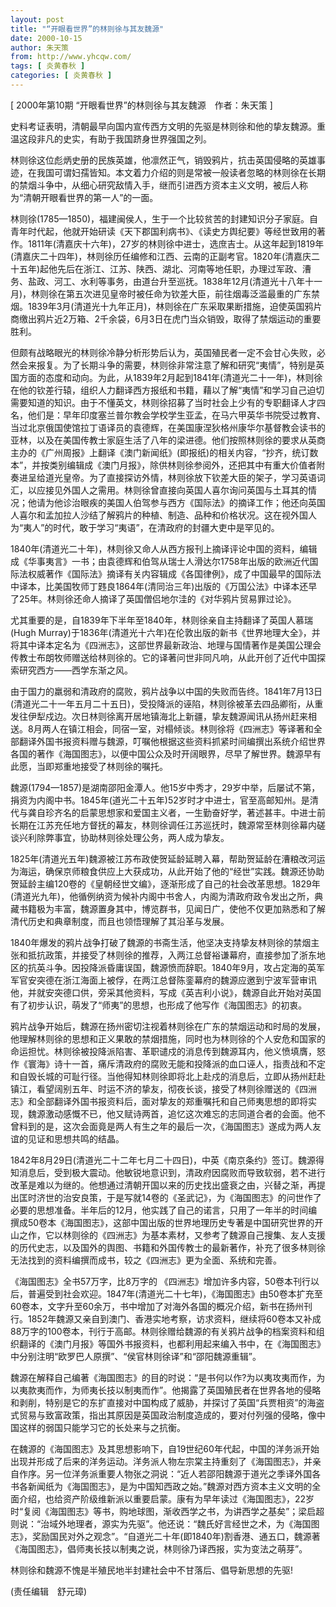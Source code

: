 ```yaml
---
layout: post
title: "“开眼看世界”的林则徐与其友魏源"
date: 2000-10-15
author: 朱天策
from: http://www.yhcqw.com/
tags: [ 炎黄春秋 ]
categories: [ 炎黄春秋 ]
---
```



[ 2000年第10期 “开眼看世界”的林则徐与其友魏源　作者：朱天策 ]

史料考证表明，清朝最早向国内宣传西方文明的先驱是林则徐和他的挚友魏源。重温这段非凡的史实，有助于我国跻身世界强国之列。


林则徐这位彪炳史册的民族英雄，他凛然正气，销毁鸦片，抗击英国侵略的英雄事迹，在我国可谓妇孺皆知。本文着力介绍的则是常被一般读者忽略的林则徐在长期的禁烟斗争中，从细心研究敌情入手，继而引进西方资本主义文明，被后人称为“清朝开眼看世界的第一人”的一面。


林则徐(1785—1850)，福建闽侯人，生于一个比较贫苦的封建知识分子家庭。自青年时代起，他就开始研读《天下郡国利病书》、《读史方舆纪要》等经世致用的著作。1811年(清嘉庆十六年)，27岁的林则徐中进士，选庶吉士。从这年起到1819年(清嘉庆二十四年)，林则徐历任编修和江西、云南的正副考官。1820年(清嘉庆二十五年)起他先后在浙江、江苏、陕西、湖北、河南等地任职，办理过军政、漕务、盐政、河工、水利等事务，由道台升至巡抚。1838年12月(清道光十八年十一月)，林则徐在第五次进见皇帝时被任命为钦差大臣，前往烟毒泛滥最重的广东禁烟。1839年3月(清道光十九年正月)，林则徐在广东采取果断措施，迫使英国鸦片商缴出鸦片近2万箱、2千余袋，6月3日在虎门当众销毁，取得了禁烟运动的重要胜利。


但颇有战略眼光的林则徐冷静分析形势后认为，英国殖民者一定不会甘心失败，必然会来报复。为了长期斗争的需要，林则徐非常注意了解和研究“夷情”，特别是英国方面的态度和动向。为此，从1839年2月起到1841年(清道光二十一年)，林则徐在他的钦差行辕，组织人力翻译西方报纸和书籍，藉以了解“夷情”和学习自己迫切需要知道的知识。由于不懂英文，林则徐招募了当时社会上少有的专职翻译人才四名，他们是：早年印度塞兰普尔教会学校学生亚孟，在马六甲英华书院受过教育、当过北京俄国使馆拉丁语译员的袁德辉，在美国康涅狄格州康华尔基督教会读书的亚林，以及在美国传教士家庭生活了八年的梁进德。他们按照林则徐的要求从英商主办的《广州周报》上翻译《澳门新闻纸》(即报纸)的相关内容，“抄齐，统订数本”，并按类别编辑成《澳门月报》，除供林则徐参阅外，还把其中有重大价值者附奏进呈给道光皇帝。为了直接探访外情，林则徐放下钦差大臣的架子，学习英语词汇，以应接见外国人之需用。林则徐曾直接向英国人喜尔询问英国与土耳其的情况；他请为他诊治眼疾的美国人伯驾参与西方《国际法》的摘译工作；他还向英国人喜尔和孟加拉人沙结了解鸦片的种植、制造、品种和价格状况。这在视外国人为“夷人”的时代，敢于学习“夷语”，在清政府的封疆大吏中是罕见的。


1840年(清道光二十年)，林则徐又命人从西方报刊上摘译评论中国的资料，编辑成《华事夷言》一书；由袁德辉和伯驾从瑞士人滑达尔1758年出版的欧洲近代国际法权威著作《国际法》摘译有关内容辑成《各国律例》，成了中国最早的国际法中译本，比美国牧师丁韪良1864年(清同治三年)出版的《万国公法》中译本还早了25年。林则徐还命人摘译了英国僧侣地尔洼的《对华鸦片贸易罪过论》。

尤其重要的是，自1839年下半年至1840年，林则徐亲自主持翻译了英国人慕瑞(Hugh 
Murray)于1836年(清道光十六年)在伦敦出版的新书《世界地理大全》，并将其中译本定名为《四洲志》，这部世界最新政治、地理与国情著作是美国公理会传教士布朗牧师赠送给林则徐的。它的译著问世非同凡响，从此开创了近代中国探索研究西方——西学东渐之风。


由于国力的羸弱和清政府的腐败，鸦片战争以中国的失败而告终。1841年7月13日(清道光二十一年五月二十五日)，受投降派的诬陷，林则徐被革去四品卿衔，从重发往伊犁戍边。次日林则徐离开居地镇海北上新疆，挚友魏源闻讯从扬州赶来相送。8月两人在镇江相会，同宿一室，对榻倾谈。林则徐将《四洲志》等译著和全部翻译外国书报资料赠与魏源，叮嘱他根据这些资料抓紧时间编撰出系统介绍世界各国的著作《海国图志》，以便中国公众及时开阔眼界，尽早了解世界。魏源早有此愿，当即郑重地接受了林则徐的嘱托。


魏源(1794—1857)是湖南邵阳金潭人。他15岁中秀才，29岁中举，后屡试不第，捐资为内阁中书。1845年(道光二十五年)52岁时才中进士，官至高邮知州。是清代与龚自珍齐名的启蒙思想家和爱国主义者，一生勤奋好学，著述甚丰。中进士前长期在江苏充任地方督抚的幕友，林则徐调任江苏巡抚时，魏源常至林则徐幕内磋谈兴利除弊事宜，协助林则徐处理公务，两人成为挚友。


1825年(清道光五年)魏源被江苏布政使贺延龄延聘入幕，帮助贺延龄在漕粮改河运为海运，确保京师粮食供应上大获成功，从此开始了他的“经世”实践。魏源还协助贺延龄主编120卷的《皇朝经世文编》，逐渐形成了自己的社会改革思想。1829年(清道光九年)，他循例纳资为候补内阁中书舍人，内阁为清政府政令发出之所，典藏书籍极为丰富，魏源置身其中，博览群书，见闻日广，使他不仅更加熟悉和了解清代历史和典章制度，而且也领悟理解了其沿革与发展。


1840年爆发的鸦片战争打破了魏源的书斋生活，他坚决支持挚友林则徐的禁烟主张和抵抗政策，并接受了林则徐的推荐，入两江总督裕谦幕府，直接参加了浙东地区的抗英斗争。因投降派昏庸误国，魏源愤而辞职。1840年9月，攻占定海的英军军官安突德在浙江海面上被俘，在两江总督陈銮幕府的魏源应邀到宁波军营审讯他，并就安突德口供，旁采其他资料，写成《英吉利小说》，魏源自此开始对英国有了初步认识，萌发了“师夷”的思想，也形成了他写作《海国图志》的初衷。


鸦片战争开始后，魏源在扬州密切注视着林则徐在广东的禁烟运动和时局的发展，他理解林则徐的思想和正义果敢的禁烟措施，同时也为林则徐的个人安危和国家的命运担忧。林则徐被投降派陷害、革职谴戍的消息传到魏源耳内，他义愤填膺，怒作《寰海》诗十一首，痛斥清政府的腐败无能和投降派的血口诬人，指责战和不定和自毁长城的可耻行径。当他得知林则徐即将北上赴戍的消息后，立即从扬州赶赴镇江，看望阔别五年、时运不济的挚友，彻夜长谈，接受了林则徐赠送的《四洲志》和全部翻译外国书报资料后，面对挚友的郑重嘱托和自己师夷思想的即将实现，魏源激动感慨不已，他又赋诗两首，追忆这次难忘的志同道合者的会面。他不曾料到的是，这次会面竟是两人有生之年的最后一次，《海国图志》遂成为两人友谊的见证和思想共鸣的结晶。


1842年8月29日(清道光二十二年七月二十四日)，中英《南京条约》签订。魏源得知消息后，受到极大震动。他敏锐地意识到，清政府因腐败而导致软弱，若不进行改革是难以为继的。他想通过清朝开国以来的历史找出盛衰之由，兴替之渐，再提出匡时济世的治安良策，于是写就14卷的《圣武记》，为《海国图志》的问世作了必要的思想准备。半年后的12月，他实践了自己的诺言，只用了一年半的时间编撰成50卷本《海国图志》，这部中国出版的世界地理历史专著是中国研究世界的开山之作，它以林则徐的《四洲志》为基本素材，又参考了魏源自己搜集、友人支援的历代史志，以及国外的舆图、书籍和外国传教士的最新著作，补充了很多林则徐无法找到的资料编撰而成书，较之《四洲志》更为全面、系统和完善。

《海国图志》全书57万字，比8万字的 
《四洲志》增加许多内容，50卷本刊行以后，普遍受到社会欢迎。1847年(清道光二十七年)，《海国图志》由50卷本扩充至60卷本，文字升至60余万，书中增加了对海外各国的概况介绍，新书在扬州刊行。1852年魏源又亲自到澳门、香港实地考察，访求资料，继续将60卷本又补成88万字的100卷本，刊行于高邮。林则徐赠给魏源的有关鸦片战争的档案资料和组织翻译的《澳门月报》等国外书报资料，也都利用起来编入书中，在《海国图志》中分别注明“欧罗巴人原撰”、“侯官林则徐译”和“邵阳魏源重辑”。


魏源在解释自己编著《海国图志》的目的时说：“是书何以作?为以夷攻夷而作，为以夷款夷而作，为师夷长技以制夷而作”。他揭露了英国殖民者在世界各地的侵略和剥削，特别是它的东扩直接对中国构成了威胁，并探讨了英国“兵贾相资”的海盗式贸易与致富政策，指出其原因是英国政治制度造成的，要对付列强的侵略，像中国这样的弱国只能学习它的长处来与之抗衡。


在魏源的《海国图志》及其思想影响下，自19世纪60年代起，中国的洋务派开始出现并形成了后来的洋务运动。洋务派人物左宗棠主持重刻了《海国图志》，并亲自作序。另一位洋务派重要人物张之洞说：“近人若邵阳魏源于道光之季译外国各书各新闻纸为《海国图志》，是为中国知西政之始。”魏源对西方资本主义文明的全面介绍，也给资产阶级维新派以重要启蒙。康有为早年读过《海国图志》，22岁时“复阅《海国图志》等书，购地球图，渐收西学之书，为讲西学之基矣”；梁启超则说：“治域外地理者，源实为先驱”。他还说：“魏氏好言经世之术，为《海国图志》，奖励国民对外之观念”。“自道光二十年(即1840年)割香港、通五口，魏源著《海国图志》，倡师夷长技以制夷之说，林则徐乃译西报，实为变法之萌芽”。

林则徐和魏源不愧是半殖民地半封建社会中不甘落后、倡导新思想的先驱!

(责任编辑　舒元璋)


